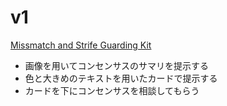 # v1

[Missmatch and Strife Guarding Kit](../../app/v1/index.html)

* 画像を用いてコンセンサスのサマリを提示する
* 色と大きめのテキストを用いたカードで提示する
* カードを下にコンセンサスを相談してもらう
